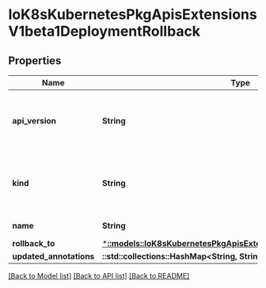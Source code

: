 # IoK8sKubernetesPkgApisExtensionsV1beta1DeploymentRollback

## Properties
Name | Type | Description | Notes
------------ | ------------- | ------------- | -------------
**api_version** | **String** | APIVersion defines the versioned schema of this representation of an object. Servers should convert recognized schemas to the latest internal value, and may reject unrecognized values. More info: https://git.k8s.io/community/contributors/devel/api-conventions.md#resources | [optional] 
**kind** | **String** | Kind is a string value representing the REST resource this object represents. Servers may infer this from the endpoint the client submits requests to. Cannot be updated. In CamelCase. More info: https://git.k8s.io/community/contributors/devel/api-conventions.md#types-kinds | [optional] 
**name** | **String** | Required: This must match the Name of a deployment. | 
**rollback_to** | [***::models::IoK8sKubernetesPkgApisExtensionsV1beta1RollbackConfig**](io.k8s.kubernetes.pkg.apis.extensions.v1beta1.RollbackConfig.md) |  | 
**updated_annotations** | **::std::collections::HashMap<String, String>** | The annotations to be updated to a deployment | [optional] 

[[Back to Model list]](../README.md#documentation-for-models) [[Back to API list]](../README.md#documentation-for-api-endpoints) [[Back to README]](../README.md)


